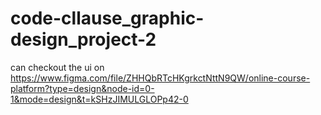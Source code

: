 # code-cllause_graphic-design_project-2

can checkout the ui on
https://www.figma.com/file/ZHHQbRTcHKgrkctNttN9QW/online-course-platform?type=design&node-id=0-1&mode=design&t=kSHzJIMULGLOPp42-0
